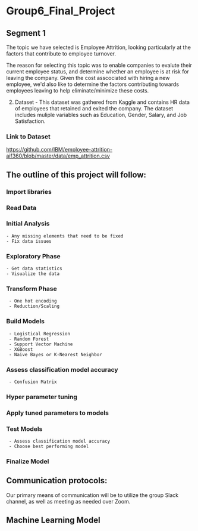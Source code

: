 # Group6_Final_Project

## Segment 1

The topic we have selected is Employee Attrition, looking particularly at the factors that contribute to employee turnover.

The reason for selecting this topic was to enable companies to evalute their current employee status, and determine whether an employee is at risk for leaving the company. Given the cost asscociated with hiring a new employee, we'd also like to determine the factors contributing towards employees leaving to help eliminate/minimize these costs. 

2) Dataset - This dataset was gathered from Kaggle and contains HR data of employees that retained and exited the company. The dataset includes muliple variables such as Education, Gender, Salary, and Job Satisfaction. 

### Link to Dataset
https://github.com/IBM/employee-attrition-aif360/blob/master/data/emp_attrition.csv


## The outline of this project will follow: 

### Import libraries
### Read Data
### Initial Analysis
    - Any missing elements that need to be fixed
    - Fix data issues
### Exploratory Phase
    - Get data statistics 
    - Visualize the data
### Transform Phase
     - One hot encoding
     - Reduction/Scaling
### Build Models
     - Logistical Regression
     - Random Forest
     - Support Vector Machine
     - XGBoost
     - Naive Bayes or K-Nearest Neighbor
### Assess classification model accuracy
     - Confusion Matrix
### Hyper parameter tuning
### Apply tuned parameters to models
### Test Models
     - Assess classification model accuracy
     - Choose best performing model
### Finalize Model


## Communication protocols: 

Our primary means of communication will be to utilize the group Slack channel, as well as meeting as needed over Zoom.

## Machine Learning Model



